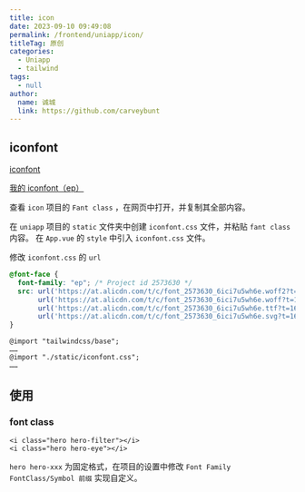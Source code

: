 ```yaml
---
title: icon
date: 2023-09-10 09:49:08
permalink: /frontend/uniapp/icon/
titleTag: 原创
categories: 
  - Uniapp
  - tailwind
tags: 
  - null
author: 
  name: 诚城
  link: https://github.com/carveybunt
---
```


## iconfont

[iconfont](https://www.iconfont.cn/)

[我的 iconfont（ep）](https://www.iconfont.cn/manage/index?spm=a313x.icontype_auditing.i1.db775f1f3.440d3a81ACmOyy&manage_type=myprojects&projectId=4326843)

查看 `icon` 项目的 `Fant class` ，在网页中打开，并复制其全部内容。

在 `uniapp` 项目的 `static` 文件夹中创建 `iconfont.css` 文件，并粘贴 `fant class` 内容。
在 `App.vue` 的 `style` 中引入 `iconfont.css` 文件。

修改  `iconfont.css` 的 `url`

```css
@font-face {
  font-family: "ep"; /* Project id 2573630 */
  src: url('https://at.alicdn.com/t/c/font_2573630_6ici7u5wh6e.woff2?t=1677556046592') format('woff2'),
       url('https://at.alicdn.com/t/c/font_2573630_6ici7u5wh6e.woff?t=1677556046592') format('woff'),
       url('https://at.alicdn.com/t/c/font_2573630_6ici7u5wh6e.ttf?t=1677556046592') format('truetype'),
       url('https://at.alicdn.com/t/c/font_2573630_6ici7u5wh6e.svg?t=1677556046592#hero') format('svg');
}
```

```vue
@import "tailwindcss/base";
……
@import "./static/iconfont.css";
……

```

## 使用

### font class

```vue
<i class="hero hero-filter"></i>
<i class="hero hero-eye"></i>
```

`hero hero-xxx` 为固定格式，在项目的设置中修改 `Font Family` `FontClass/Symbol 前缀` 实现自定义。

